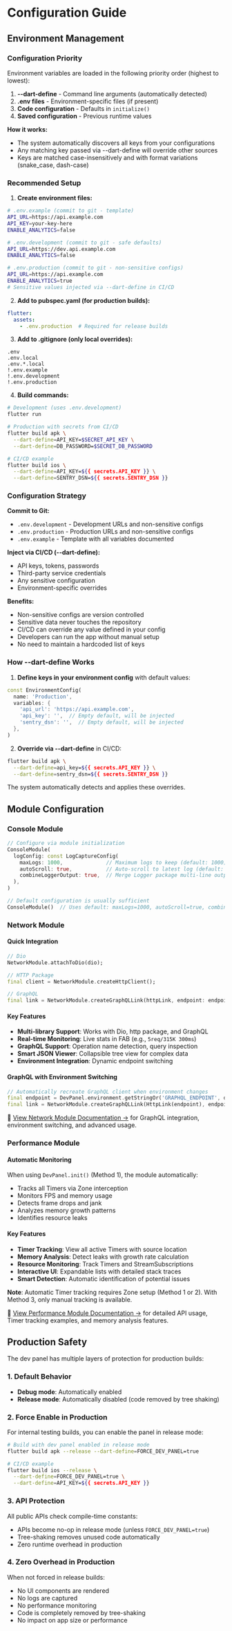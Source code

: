 # Configuration Guide

## Environment Management

### Configuration Priority

Environment variables are loaded in the following priority order (highest to lowest):
1. **--dart-define** - Command line arguments (automatically detected)
2. **.env files** - Environment-specific files (if present)
3. **Code configuration** - Defaults in `initialize()`
4. **Saved configuration** - Previous runtime values

**How it works:**
- The system automatically discovers all keys from your configurations
- Any matching key passed via --dart-define will override other sources
- Keys are matched case-insensitively and with format variations (snake_case, dash-case)

### Recommended Setup

1. **Create environment files:**
```bash
# .env.example (commit to git - template)
API_URL=https://api.example.com
API_KEY=your-key-here
ENABLE_ANALYTICS=false

# .env.development (commit to git - safe defaults)
API_URL=https://dev.api.example.com
ENABLE_ANALYTICS=false

# .env.production (commit to git - non-sensitive configs)
API_URL=https://api.example.com
ENABLE_ANALYTICS=true
# Sensitive values injected via --dart-define in CI/CD
```

2. **Add to pubspec.yaml (for production builds):**
```yaml
flutter:
  assets:
    - .env.production  # Required for release builds
```

3. **Add to .gitignore (only local overrides):**
```gitignore
.env
.env.local
.env.*.local
!.env.example
!.env.development
!.env.production
```

4. **Build commands:**
```bash
# Development (uses .env.development)
flutter run

# Production with secrets from CI/CD
flutter build apk \
  --dart-define=API_KEY=$SECRET_API_KEY \
  --dart-define=DB_PASSWORD=$SECRET_DB_PASSWORD

# CI/CD example
flutter build ios \
  --dart-define=API_KEY=${{ secrets.API_KEY }} \
  --dart-define=SENTRY_DSN=${{ secrets.SENTRY_DSN }}
```

### Configuration Strategy

**Commit to Git:**
- `.env.development` - Development URLs and non-sensitive configs
- `.env.production` - Production URLs and non-sensitive configs
- `.env.example` - Template with all variables documented

**Inject via CI/CD (--dart-define):**
- API keys, tokens, passwords
- Third-party service credentials
- Any sensitive configuration
- Environment-specific overrides

**Benefits:**
- Non-sensitive configs are version controlled
- Sensitive data never touches the repository
- CI/CD can override any value defined in your config
- Developers can run the app without manual setup
- No need to maintain a hardcoded list of keys

### How --dart-define Works

1. **Define keys in your environment config** with default values:
```dart
const EnvironmentConfig(
  name: 'Production',
  variables: {
    'api_url': 'https://api.example.com',
    'api_key': '',  // Empty default, will be injected
    'sentry_dsn': '',  // Empty default, will be injected
  },
)
```

2. **Override via --dart-define** in CI/CD:
```bash
flutter build apk \
  --dart-define=api_key=${{ secrets.API_KEY }} \
  --dart-define=sentry_dsn=${{ secrets.SENTRY_DSN }}
```

The system automatically detects and applies these overrides.

## Module Configuration

### Console Module
```dart
// Configure via module initialization
ConsoleModule(
  logConfig: const LogCaptureConfig(
    maxLogs: 1000,              // Maximum logs to keep (default: 1000)
    autoScroll: true,           // Auto-scroll to latest log (default: true)
    combineLoggerOutput: true,  // Merge Logger package multi-line output (default: true)
  ),
)

// Default configuration is usually sufficient
ConsoleModule()  // Uses default: maxLogs=1000, autoScroll=true, combineLoggerOutput=true
```

### Network Module

#### Quick Integration
```dart
// Dio
NetworkModule.attachToDio(dio);

// HTTP Package
final client = NetworkModule.createHttpClient();

// GraphQL
final link = NetworkModule.createGraphQLLink(httpLink, endpoint: endpoint);
```

#### Key Features
- **Multi-library Support**: Works with Dio, http package, and GraphQL
- **Real-time Monitoring**: Live stats in FAB (e.g., `5req/315K 300ms`)
- **GraphQL Support**: Operation name detection, query inspection
- **Smart JSON Viewer**: Collapsible tree view for complex data
- **Environment Integration**: Dynamic endpoint switching

#### GraphQL with Environment Switching
```dart
// Automatically recreate GraphQL client when environment changes
final endpoint = DevPanel.environment.getStringOr('GRAPHQL_ENDPOINT', defaultUrl);
final link = NetworkModule.createGraphQLLink(HttpLink(endpoint), endpoint: endpoint);
```

📖 [View Network Module Documentation →](../packages/flutter_dev_panel_network/) for GraphQL integration, environment switching, and advanced usage.

### Performance Module

#### Automatic Monitoring
When using `DevPanel.init()` (Method 1), the module automatically:
- Tracks all Timers via Zone interception
- Monitors FPS and memory usage
- Detects frame drops and jank
- Analyzes memory growth patterns
- Identifies resource leaks

#### Key Features
- **Timer Tracking**: View all active Timers with source location
- **Memory Analysis**: Detect leaks with growth rate calculation  
- **Resource Monitoring**: Track Timers and StreamSubscriptions
- **Interactive UI**: Expandable lists with detailed stack traces
- **Smart Detection**: Automatic identification of potential issues

**Note**: Automatic Timer tracking requires Zone setup (Method 1 or 2). With Method 3, only manual tracking is available.

📖 [View Performance Module Documentation →](../packages/flutter_dev_panel_performance/) for detailed API usage, Timer tracking examples, and memory analysis features.

## Production Safety

The dev panel has multiple layers of protection for production builds:

### 1. Default Behavior
- **Debug mode**: Automatically enabled
- **Release mode**: Automatically disabled (code removed by tree shaking)

### 2. Force Enable in Production
For internal testing builds, you can enable the panel in release mode:

```bash
# Build with dev panel enabled in release mode
flutter build apk --release --dart-define=FORCE_DEV_PANEL=true

# CI/CD example
flutter build ios --release \
  --dart-define=FORCE_DEV_PANEL=true \
  --dart-define=API_KEY=${{ secrets.API_KEY }}
```

### 3. API Protection
All public APIs check compile-time constants:
- APIs become no-op in release mode (unless `FORCE_DEV_PANEL=true`)
- Tree-shaking removes unused code automatically
- Zero runtime overhead in production

### 4. Zero Overhead in Production
When not forced in release builds:
- No UI components are rendered
- No logs are captured  
- No performance monitoring
- Code is completely removed by tree-shaking
- No impact on app size or performance